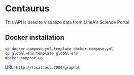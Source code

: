 # Centaurus

This API is used to visualize data from LIneA's Science Portal

## Docker installation

```bash
cp docker-compose.yml.template docker-compose.yml
cp global-env.template global-env
docker-compose up
```

URL: `http://localhost:7000/graphql`
